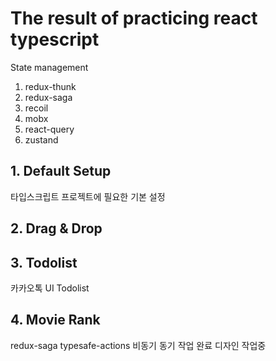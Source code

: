 # The result of practicing react typescript

State management
1. redux-thunk
2. redux-saga
3. recoil
4. mobx
5. react-query
6. zustand

## 1. Default Setup
타입스크립트 프로젝트에 필요한 기본 설정
## 2. Drag & Drop

## 3. Todolist
카카오톡 UI Todolist
## 4. Movie Rank
redux-saga typesafe-actions 비동기 동기 작업 완료
디자인 작업중
